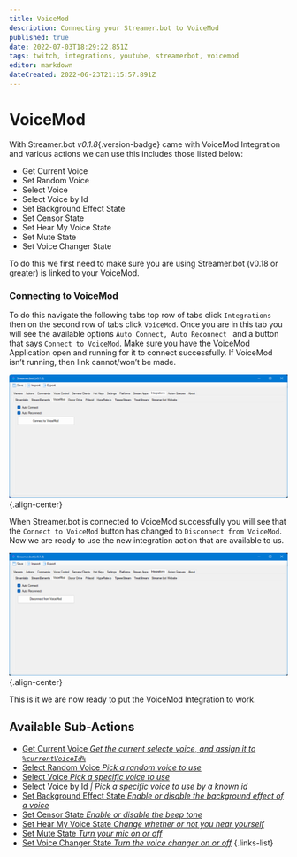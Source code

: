```yaml
---
title: VoiceMod
description: Connecting your Streamer.bot to VoiceMod 
published: true
date: 2022-07-03T18:29:22.851Z
tags: twitch, integrations, youtube, streamerbot, voicemod
editor: markdown
dateCreated: 2022-06-23T21:15:57.891Z
---
```


# VoiceMod
With Streamer.bot *v0.1.8*{.version-badge} came with VoiceMod Integration and various actions we can use this  includes those listed below:
- Get Current Voice
- Set Random Voice
- Select Voice
- Select Voice by Id
- Set Background Effect State
- Set Censor State
- Set Hear My Voice State
- Set Mute State
- Set Voice Changer State

To do this we first need to make sure you are using Streamer.bot (v0.18 or greater) is linked to your VoiceMod.


### Connecting to VoiceMod
To do this navigate the following tabs top row of tabs click `Integrations` then on the second row of tabs click `VoiceMod`. Once you are in this tab you will see the available options `Auto Connect, Auto Reconnect ` and a button that says `Connect to VoiceMod`.  Make sure you have the VoiceMod Application open and running for it to connect successfully. If VoiceMod isn’t running, then link cannot/won’t be made.

![connect-to-voicemod.png](/voicemod/connect-to-voicemod.png){.align-center}


When Streamer.bot is connected to VoiceMod successfully you will see that the `Connect to VoiceMod` button has changed to `Disconnect from VoiceMod`. Now we are ready to use the new integration action that are available to us. 


![disconnect-from-voicemod.png](/voicemod/disconnect-from-voicemod.png){.align-center}

This is it we are now ready to put the VoiceMod Integration to work.

## Available Sub-Actions

* [Get Current Voice *Get the current selecte voice, and assign it to `%currentVoiceId%`*](/en/Sub-Actions/VoiceMod/Get-Current-Voice)
* [Select Random Voice *Pick a random voice to use* ](/en/Sub-Actions/VoiceMod/Select-Random-Voice)
* [Select Voice *Pick a specific voice to use*](/en/Sub-Actions/VoiceMod/Select-Voice)
* Select Voice by Id *| Pick a specific voice to use by a known id*
* [Set Background Effect State *Enable or disable the background effect of a voice*](/en/Sub-Actions/VoiceMod/Set-Background-Effect-State)
* [Set Censor State *Enable or disable the beep tone*](/en/Sub-Actions/VoiceMod/Set-Censor-State)
* [Set Hear My Voice State *Change whether or not you hear yourself*](/en/Sub-Actions/VoiceMod/Set-Hear-My-Voice-State)
* [Set Mute State *Turn your mic on or off*](/en/Sub-Actions/VoiceMod/Set-Mute-State)
* [Set Voice Changer State *Turn the voice changer on or off*](/en/Sub-Actions/VoiceMod/Set-Voice-Changer-State)
{.links-list}